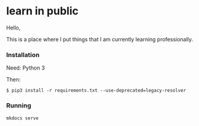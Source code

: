 # learn in public

Hello,

This is a place where I put things that I am currently learning professionally.


### Installation

Need:
Python 3

Then:
```
$ pip3 install -r requirements.txt --use-deprecated=legacy-resolver
```

### Running
```
mkdocs serve
```